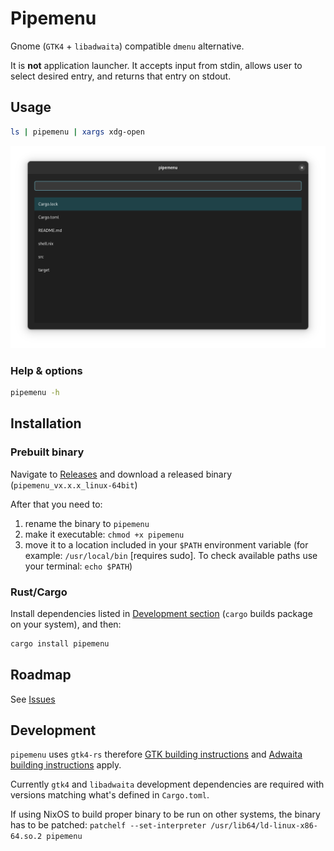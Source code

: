 # Pipemenu

Gnome (`GTK4` + `libadwaita`) compatible `dmenu` alternative.

It is **not** application launcher. It accepts input from stdin, allows user to select desired entry, and returns that entry on stdout.

## Usage

```sh
ls | pipemenu | xargs xdg-open
```

![alt text](screenshot.png)

### Help & options

```sh
pipemenu -h
```

## Installation

### Prebuilt binary

Navigate to [Releases](https://github.com/soanvig/pipemenu/releases) and download a released binary (`pipemenu_vx.x.x_linux-64bit`)

After that you need to:

1. rename the binary to `pipemenu`
2. make it executable: `chmod +x pipemenu`
3. move it to a location included in your `$PATH` environment variable (for example: `/usr/local/bin` [requires sudo]. To check available paths use your terminal: `echo $PATH`)

### Rust/Cargo

Install dependencies listed in [Development section](#development) (`cargo` builds package on your system), and then:

```sh
cargo install pipemenu
```

## Roadmap

See [Issues](https://github.com/soanvig/pipemenu/labels/enhancement)

## Development

`pipemenu` uses `gtk4-rs` therefore [GTK building instructions](https://gtk-rs.org/gtk4-rs/stable/latest/book/installation_linux.html) and [Adwaita building instructions](https://gtk-rs.org/gtk4-rs/stable/latest/book/libadwaita.html) apply.

Currently `gtk4` and `libadwaita` development dependencies are required with versions matching what's defined in `Cargo.toml`.

If using NixOS to build proper binary to be run on other systems, the binary has to be patched: `patchelf --set-interpreter /usr/lib64/ld-linux-x86-64.so.2 pipemenu`
